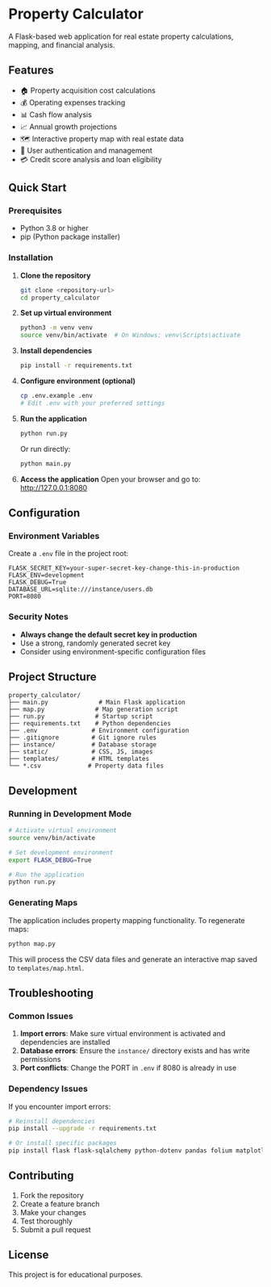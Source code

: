 # Property Calculator

A Flask-based web application for real estate property calculations, mapping, and financial analysis.

## Features

- 🏠 Property acquisition cost calculations
- 💰 Operating expenses tracking
- 📊 Cash flow analysis
- 📈 Annual growth projections
- 🗺️ Interactive property map with real estate data
- 👤 User authentication and management
- 💳 Credit score analysis and loan eligibility

## Quick Start

### Prerequisites

- Python 3.8 or higher
- pip (Python package installer)

### Installation

1. **Clone the repository**
   ```bash
   git clone <repository-url>
   cd property_calculator
   ```

2. **Set up virtual environment**
   ```bash
   python3 -m venv venv
   source venv/bin/activate  # On Windows: venv\Scripts\activate
   ```

3. **Install dependencies**
   ```bash
   pip install -r requirements.txt
   ```

4. **Configure environment (optional)**
   ```bash
   cp .env.example .env
   # Edit .env with your preferred settings
   ```

5. **Run the application**
   ```bash
   python run.py
   ```

   Or run directly:
   ```bash
   python main.py
   ```

6. **Access the application**
   Open your browser and go to: http://127.0.0.1:8080

## Configuration

### Environment Variables

Create a `.env` file in the project root:

```env
FLASK_SECRET_KEY=your-super-secret-key-change-this-in-production
FLASK_ENV=development
FLASK_DEBUG=True
DATABASE_URL=sqlite:///instance/users.db
PORT=8080
```

### Security Notes

- **Always change the default secret key in production**
- Use a strong, randomly generated secret key
- Consider using environment-specific configuration files

## Project Structure

```
property_calculator/
├── main.py              # Main Flask application
├── map.py              # Map generation script
├── run.py              # Startup script
├── requirements.txt    # Python dependencies
├── .env               # Environment configuration
├── .gitignore         # Git ignore rules
├── instance/          # Database storage
├── static/            # CSS, JS, images
├── templates/         # HTML templates
└── *.csv             # Property data files
```

## Development

### Running in Development Mode

```bash
# Activate virtual environment
source venv/bin/activate

# Set development environment
export FLASK_DEBUG=True

# Run the application
python run.py
```

### Generating Maps

The application includes property mapping functionality. To regenerate maps:

```bash
python map.py
```

This will process the CSV data files and generate an interactive map saved to `templates/map.html`.

## Troubleshooting

### Common Issues

1. **Import errors**: Make sure virtual environment is activated and dependencies are installed
2. **Database errors**: Ensure the `instance/` directory exists and has write permissions
3. **Port conflicts**: Change the PORT in `.env` if 8080 is already in use

### Dependency Issues

If you encounter import errors:

```bash
# Reinstall dependencies
pip install --upgrade -r requirements.txt

# Or install specific packages
pip install flask flask-sqlalchemy python-dotenv pandas folium matplotlib
```

## Contributing

1. Fork the repository
2. Create a feature branch
3. Make your changes
4. Test thoroughly
5. Submit a pull request

## License

This project is for educational purposes.